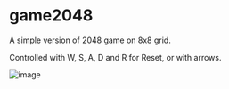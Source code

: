 # game2048
A simple version of 2048 game on 8x8 grid.

Controlled with W, S, A, D and R for Reset, or with arrows.

![image](https://github.com/mrz-256/game2048/assets/134142969/99a86a77-6a59-4d96-be0b-a56a6ae6682a)

